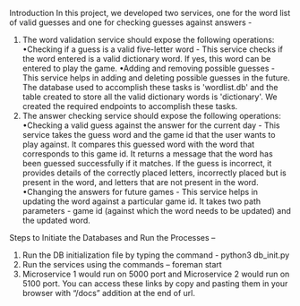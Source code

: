 Introduction
In this project, we developed two services, one for the word list of valid guesses and one for checking guesses against answers - 
1. The word validation service should expose the following operations:
•Checking if a guess is a valid five-letter word - This service checks if the word entered is a valid dictionary word. If yes, this word can be entered to play the game. 
•Adding and removing possible guesses - This service helps in adding and deleting possible guesses in the future.
The database used to accomplish these tasks is 'wordlist.db' and the table created to store all the valid dictionary words is 'dictionary'. We created the required endpoints to accomplish these tasks.
2. The answer checking service should expose the following operations:
•Checking a valid guess against the answer for the current day - This service takes the guess word and the game id that the user wants to play against. It compares this guessed word with the word that corresponds to this game id. It returns a message that the word has been guessed successfully if it matches. If the guess is incorrect, it provides details of the correctly placed letters, incorrectly placed but is present in the word, and letters that are not present in the word. 
•Changing the answers for future games - This service helps in updating the word against a particular game id. It takes two path parameters - game id (against which the word needs to be updated) and the updated word.

Steps to Initiate the Databases and Run the Processes – 
1. Run the DB initialization file by typing the command -  python3 db_init.py
2. Run the services using the commands – foreman start
3. Microservice 1 would run on 5000 port and Microservice 2 would run on 5100 port. You can access these links by copy and pasting them in your browser with “/docs” addition at the end of url.
